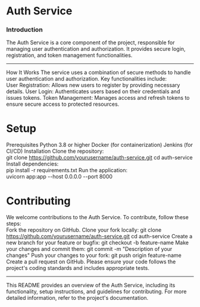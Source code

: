 # Auth Service
### Introduction
The Auth Service is a core component of the project, responsible for managing user authentication and authorization. It provides secure login, registration, and token management functionalities.  <hr></hr>
How It Works
The service uses a combination of secure methods to handle user authentication and authorization. Key functionalities include:  
User Registration: Allows new users to register by providing necessary details.
User Login: Authenticates users based on their credentials and issues tokens.
Token Management: Manages access and refresh tokens to ensure secure access to protected resources.

# Setup
Prerequisites
Python 3.8 or higher
Docker (for containerization)
Jenkins (for CI/CD)
Installation
Clone the repository:  
git clone https://github.com/yourusername/auth-service.git
cd auth-service
Install dependencies:  
pip install -r requirements.txt
Run the application:  
uvicorn app:app --host 0.0.0.0 --port 8000


# Contributing
We welcome contributions to the Auth Service. To contribute, follow these steps:  
Fork the repository on GitHub.
Clone your fork locally:
git clone https://github.com/yourusername/auth-service.git
cd auth-service
Create a new branch for your feature or bugfix:
git checkout -b feature-name
Make your changes and commit them:
git commit -m "Description of your changes"
Push your changes to your fork:
git push origin feature-name
Create a pull request on GitHub.
Please ensure your code follows the project's coding standards and includes appropriate tests.  <hr></hr> This README provides an overview of the Auth Service, including its functionality, setup instructions, and guidelines for contributing. For more detailed information, refer to the project's documentation.